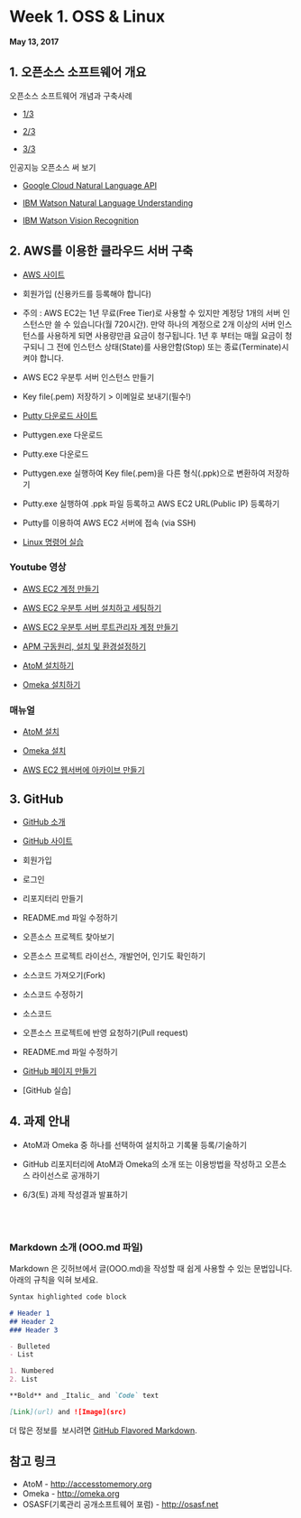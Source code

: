 # Week 1. OSS & Linux

**May 13, 2017**


## 1. 오픈소스 소프트웨어 개요

오픈소스 소프트웨어 개념과 구축사례
- [1/3](https://github.com/ahhn/oss/blob/master/resources/OSS1.pdf)

- [2/3](https://github.com/ahhn/oss/blob/master/resources/OSS2.pdf)

- [3/3](https://github.com/ahhn/oss/blob/master/resources/OSS3.pdf)


인공지능 오픈소스 써 보기

- [Google Cloud Natural Language API](https://cloud.google.com/natural-language/)

- [IBM Watson Natural Language Understanding](https://natural-language-understanding-demo.mybluemix.net/)

- [IBM Watson Vision Recognition](https://visual-recognition-demo.mybluemix.net/)


## 2. AWS를 이용한 클라우드 서버 구축 

- [AWS 사이트](https://aws.amazon.com)

- 회원가입 (신용카드를 등록해야 합니다)
- 주의 : AWS EC2는 1년 무료(Free Tier)로 사용할 수 있지만 계정당 1개의 서버 인스턴스만 쓸 수 있습니다(월 720시간). 만약 하나의 계정으로 2개 이상의 서버 인스턴스를 사용하게 되면 사용량만큼 요금이 청구됩니다. 1년 후 부터는 매월 요금이 청구되니 그 전에 인스턴스 상태(State)를 사용안함(Stop) 또는 종료(Terminate)시켜야 합니다.

- AWS EC2 우분투 서버 인스턴스 만들기

- Key file(.pem) 저장하기 > 이메일로 보내기(필수!)

- [Putty 다운로드 사이트](https://www.chiark.greenend.org.uk/~sgtatham/putty/latest.html)

- Puttygen.exe 다운로드

- Putty.exe 다운로드

- Puttygen.exe 실행하여 Key file(.pem)을 다른 형식(.ppk)으로 변환하여 저장하기

- Putty.exe 실행하여 .ppk 파일 등록하고 AWS EC2 URL(Public IP) 등록하기

- Putty를 이용하여 AWS EC2 서버에 접속 (via SSH)

- [Linux 명령어 실습](http://nuninaya.tistory.com/158)


### Youtube 영상
- [AWS EC2 계정 만들기](https://www.youtube.com/watch?v=sQSQCqihygc&list=PLya-3fVEf50Zj0bfFbkRpxuwO6J9mh4Pf&index=5)

- [AWS EC2 우분투 서버 설치하고 세팅하기](https://www.youtube.com/watch?v=DcnQeLfg7gM&list=PLya-3fVEf50Zj0bfFbkRpxuwO6J9mh4Pf&index=4)

- [AWS EC2 우분투 서버 루트관리자 계정 만들기](https://www.youtube.com/watch?v=qhAM79x0SvQ&index=3&list=PLya-3fVEf50Zj0bfFbkRpxuwO6J9mh4Pf)

- [APM 구동원리, 설치 및 환경설정하기](https://www.youtube.com/watch?v=r5Fy8N3-WDs&index=2&list=PLya-3fVEf50Zj0bfFbkRpxuwO6J9mh4Pf)

- [AtoM 설치하기](https://www.youtube.com/watch?v=eaw7rN_O6LM&list=PLya-3fVEf50Zj0bfFbkRpxuwO6J9mh4Pf&index=6)

- [Omeka 설치하기](https://www.youtube.com/watch?v=4HUJtZNPtlQ&index=1&list=PLya-3fVEf50Zj0bfFbkRpxuwO6J9mh4Pf)


### 매뉴얼

- [AtoM 설치](https://github.com/ahhn/AtoM_UserManual_kor/blob/master/AtoM%20%E1%84%89%E1%85%A5%E1%86%AF%E1%84%8E%E1%85%B5%20%E1%84%86%E1%85%B5%E1%86%BE%20%E1%84%92%E1%85%AA%E1%86%AB%E1%84%80%E1%85%A7%E1%86%BC%E1%84%89%E1%85%A5%E1%86%AF%E1%84%8C%E1%85%A5%E1%86%BC(%E1%84%8B%E1%85%A1%E1%84%8F%E1%85%A1%E1%84%8B%E1%85%B5%E1%84%87%E1%85%B3%E1%84%85%E1%85%A2%E1%86%B8-%E1%84%8B%E1%85%A9%E1%84%91%E1%85%B3%E1%86%AB%E1%84%89%E1%85%A9%E1%84%89%E1%85%B3%E1%84%8B%E1%85%A7%E1%86%AB%E1%84%80%E1%85%AE-20170430)(%E1%84%87%E1%85%A2%E1%84%91%E1%85%A9%E1%84%8B%E1%85%AD%E1%86%BC)(mpm-event%E1%84%8B%E1%85%AA%20php5-fpm%E1%84%87%E1%85%A5%E1%84%8C%E1%85%A7%E1%86%AB%E1%84%8B%E1%85%AD%E1%86%BC).pdf)

- [Omeka 설치](http://osasf.net/uploads/FileUpload/dc/35fc351c736a808dde5c9bff895dd8.pdf)

- [AWS EC2 웹서버에 아카이브 만들기](https://github.com/ahhn/oss/blob/master/resources/AWS_v1.7.pdf)



## 3. GitHub 

- [GitHub 소개](https://github.com/ahhn/oss)

- [GitHub 사이트](https://github.com/)

- 회원가입

- 로그인

- 리포지터리 만들기

- README.md 파일 수정하기

- 오픈소스 프로젝트 찾아보기

- 오픈소스 프로젝트 라이선스, 개발언어, 인기도 확인하기

- 소스코드 가져오기(Fork)

- 소스코드 수정하기

- 소스코드 

- 오픈소스 프로젝트에 반영 요청하기(Pull request)

- README.md 파일 수정하기

- [GitHub 페이지 만들기](https://pages.github.com/)

- [GitHub 실습]


## 4. 과제 안내

- AtoM과 Omeka 중 하나를 선택하여 설치하고 기록물 등록/기술하기

- GitHub 리포지터리에 AtoM과 Omeka의 소개 또는 이용방법을 작성하고 오픈소스 라이선스로 공개하기

- 6/3(토) 과제 작성결과 발표하기

<br/><br/>
### Markdown 소개 (OOO.md 파일)

Markdown 은 깃허브에서 글(OOO.md)을 작성할 때 쉽게 사용할 수 있는 문법입니다. 아래의 규칙을 익혀 보세요.

```markdown
Syntax highlighted code block

# Header 1
## Header 2
### Header 3

- Bulleted
- List

1. Numbered
2. List

**Bold** and _Italic_ and `Code` text

[Link](url) and ![Image](src)
```

더 많은 정보를  보시려면 [GitHub Flavored Markdown](https://guides.github.com/features/mastering-markdown/).




## 참고 링크

- AtoM - http://accesstomemory.org
- Omeka - http://omeka.org
- OSASF(기록관리 공개소프트웨어 포럼) - http://osasf.net

